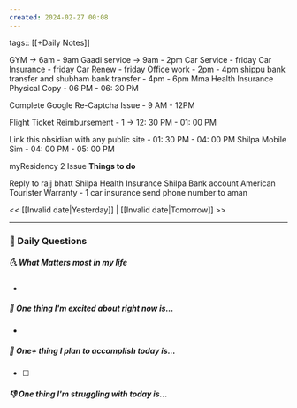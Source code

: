 ```yaml
---
created: 2024-02-27 00:08
---
```

tags:: [[+Daily Notes]]

GYM -> 6am - 9am
Gaadi service -> 9am - 2pm
Car Service - friday
Car Insurance - friday
Car Renew - friday
Office work - 2pm - 4pm
shippu bank transfer and shubham bank transfer - 4pm - 6pm
Mma Health Insurance Physical Copy - 06 PM - 06: 30 PM

Complete Google Re-Captcha Issue - 9 AM - 12PM

Flight Ticket Reimbursement - 1 -> 12: 30 PM - 01: 00 PM

Link this obsidian with any public site - 01: 30 PM - 04: 00 PM
Shilpa Mobile Sim - 04: 00 PM - 05: 00 PM


myResidency 2 Issue 
**Things to do**

Reply to rajj bhatt
Shilpa Health Insurance
Shilpa Bank account
American Tourister Warranty - 1
car insurance
send phone number to aman

<< [[Invalid date|Yesterday]] | [[Invalid date|Tomorrow]] >>

---
### 📅 Daily Questions
##### 🌜 What Matters most in my life
- 

##### 🙌 One thing I'm excited about right now is...
- 

##### 🚀 One+ thing I plan to accomplish today is...
- [ ] 

##### 👎 One thing I'm struggling with today is...
